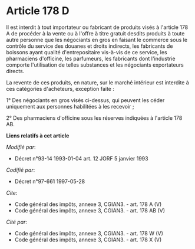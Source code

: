 # Article 178 D

Il est interdit à tout importateur ou fabricant de produits visés à l'article 178 A de procéder à la vente ou à l'offre à
titre gratuit desdits produits à toute autre personne que les négociants en gros en faisant le commerce sous le contrôle du
service des douanes et droits indirects, les fabricants de boissons ayant qualité d'entrepositaire vis-à-vis de ce service,
les pharmaciens d'officine, les parfumeurs, les fabricants dont l'industrie comporte l'utilisation de telles substances et
les négociants exportateurs directs. 

La revente de ces produits, en nature, sur le marché intérieur est interdite à ces catégories d'acheteurs, exception faite : 

1° Des négociants en gros visés ci-dessus, qui peuvent les céder uniquement aux personnes habilitées à les recevoir ; 

2° Des pharmaciens d'officine sous les réserves indiquées à l'article 178 AB.

**Liens relatifs à cet article**

_Modifié par_:

  - Décret n°93-14 1993-01-04 art. 12 JORF 5 janvier 1993

_Codifié par_:

  - Décret n°97-661 1997-05-28

_Cite_:

  - Code général des impôts, annexe 3, CGIAN3. - art. 178 A (V)
  - Code général des impôts, annexe 3, CGIAN3. - art. 178 AB (V)

_Cité par_:

  - Code général des impôts, annexe 3, CGIAN3. - art. 178 W (V)
  - Code général des impôts, annexe 3, CGIAN3. - art. 178 X (V)
